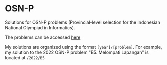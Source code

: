 # OSN-P
Solutions for OSN-P problems (Provincial-level selection for the Indonesian National Olympiad in Informatics).

The problems can be accessed [here](https://tlx.toki.id/problems/problemsets?archive=osp)

My solutions are organized using the format `[year]/[problem]`. For example, my solution to the 2022 OSN-P problem "B5. Melompati Lapangan" is located at `/2022/B5`
